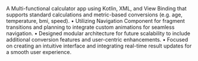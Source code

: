 A Multi-functional calculator app using Kotlin, XML, and View Binding that supports standard calculations and metric-based conversions (e.g. age, temperature, bmi, speed).
• Utilizing Navigation Component for fragment transitions and planning to integrate custom animations for seamless navigation.
• Designed modular architecture for future scalability to include additional conversion features and user-centric enhancements.
• Focused on creating an intuitive interface and integrating real-time result updates for a smooth user experience.
